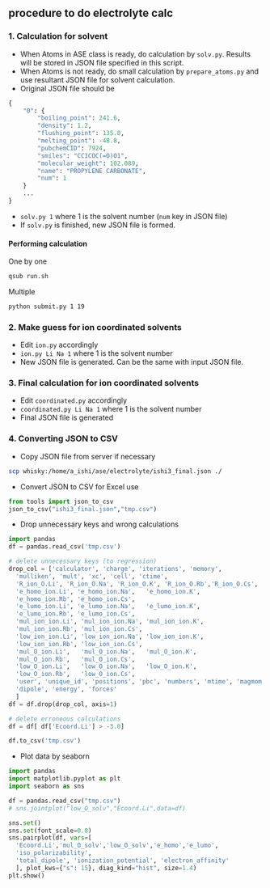 ## procedure to do electrolyte calc

### 1. Calculation for solvent

* When Atoms in ASE class is ready, do calculation by `solv.py`. Results will be stored in JSON file specified in this script.
* When Atoms is not ready, do small calculation by `prepare_atoms.py` and use resultant JSON file for solvent calculation.
* Original JSON file should be
```python
{
    "0": {
        "boiling_point": 241.6,
        "density": 1.2,
        "flushing_point": 135.0,
        "melting_point": -48.8,
        "pubchemCID": 7924,
        "smiles": "CC1COC(=O)O1",
        "molecular_weight": 102.089,
        "name": "PROPYLENE CARBONATE",
        "num": 1
    }
    ...
}
```
* `solv.py 1` where 1 is the solvent number (`num` key in JSON file)
* If `solv.py` is finished, new JSON file is formed.


#### Performing calculation
One by one
```bash
qsub run.sh
```
Multiple
```bash
python submit.py 1 19
```

### 2. Make guess for ion coordinated solvents
* Edit `ion.py` accordingly
* `ion.py Li Na 1` where 1 is the solvent number
* New JSON file is generated. Can be the same with input JSON file.

### 3. Final calculation for ion coordinated solvents
* Edit `coordinated.py` accordingly
* `coordinated.py Li Na 1` where 1 is the solvent number
* Final JSON file is generated

### 4. Converting JSON to CSV
* Copy JSON file from server if necessary
```bash {cmd=True}
scp whisky:/home/a_ishi/ase/electrolyte/ishi3_final.json ./
```
* Convert JSON to CSV for Excel use
```python {cmd=True}
from tools import json_to_csv
json_to_csv("ishi3_final.json","tmp.csv")
```

* Drop unnecessary keys and wrong calculations
```python {cmd=True}
import pandas
df = pandas.read_csv('tmp.csv')

# delete unnecessary keys (to regression)
drop_col = ['calculator', 'charge', 'iterations', 'memory',
  'mulliken', 'mult', 'xc', 'cell', 'ctime',
  'R_ion_O.Li', 'R_ion_O.Na', 'R_ion_O.K', 'R_ion_O.Rb','R_ion_O.Cs',
  'e_homo_ion.Li', 'e_homo_ion.Na',   'e_homo_ion.K',
  'e_homo_ion.Rb', 'e_homo_ion.Cs',
  'e_lumo_ion.Li', 'e_lumo_ion.Na',   'e_lumo_ion.K',
  'e_lumo_ion.Rb', 'e_lumo_ion.Cs',
  'mul_ion_ion.Li', 'mul_ion_ion.Na', 'mul_ion_ion.K',
  'mul_ion_ion.Rb', 'mul_ion_ion.Cs',
  'low_ion_ion.Li', 'low_ion_ion.Na', 'low_ion_ion.K',
  'low_ion_ion.Rb', 'low_ion_ion.Cs',
  'mul_O_ion.Li',   'mul_O_ion.Na',   'mul_O_ion.K',
  'mul_O_ion.Rb',   'mul_O_ion.Cs',
  'low_O_ion.Li',   'low_O_ion.Na',   'low_O_ion.K',
  'low_O_ion.Rb',   'low_O_ion.Cs',
  'user', 'unique_id', 'positions', 'pbc', 'numbers', 'mtime', 'magmom',
  'dipole', 'energy', 'forces'
  ]
df = df.drop(drop_col, axis=1)

# delete erroneous calculations
df = df[ df['Ecoord.Li'] > -3.0]

df.to_csv('tmp.csv')
```

* Plot data by seaborn
```python {cmd=True}
import pandas
import matplotlib.pyplot as plt
import seaborn as sns

df = pandas.read_csv("tmp.csv")
# sns.jointplot("low_O_solv","Ecoord.Li",data=df)

sns.set()
sns.set(font_scale=0.8)
sns.pairplot(df, vars=[
  'Ecoord.Li','mul_O_solv','low_O_solv','e_homo','e_lumo',
  'iso_polarizability',
  'total_dipole', 'ionization_potential', 'electron_affinity'
  ], plot_kws={"s": 15}, diag_kind="hist", size=1.4)
plt.show()
```
